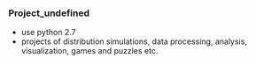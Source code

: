 ### Project_undefined
- use python 2.7
- projects of distribution simulations, data processing, analysis, visualization, games and puzzles etc.
